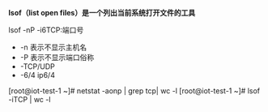 **lsof（list open files）是一个列出当前系统打开文件的工具**

lsof -nP -i6TCP:端口号

- -n 表示不显示主机名
- -P 表示不显示端口俗称
- -TCP/UDP 
- -6/4  ip6/4







[root@iot-test-1 ~]# netstat -aonp | grep tcp| wc -l
[root@iot-test-1 ~]# lsof -iTCP | wc -l